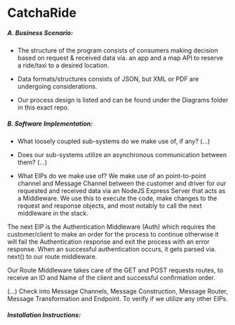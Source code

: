 # CatchaRide

##### A. Business Scenario: 

* The structure of the program consists of consumers making decision based on request & received data via. an app and a map API to reserve a ride/taxi to a desired location. 

* Data formats/structures consists of JSON, but XML or PDF are undergoing considerations. 

* Our process design is listed and can be found under the Diagrams folder in this exact repo.


##### B. Software Implementation: 
* What loosely coupled sub-systems do we make use of, if any? (...)

* Does our sub-systems utilize an asynchronous communication between them? (...) 

* What EIPs do we make use of? 
We make use of an point-to-point channel and Message Channel between the customer and driver for our requested and received data via an NodeJS Express Server that acts as a Middleware. 
We use this to execute the code, make changes to the request and response objects, and most notably to call the next middleware in the stack. 

The next EIP is the Authentication Middleware (Auth) which requires the customer/client to make an order for the process to continue otherwise it will fail the Authentication response and exit the process with an error response. When an successful authentication occurs, it gets parsed via. next() to our route middleware.

Our Route Middleware takes care of the GET and POST requests routes, to receive an ID and Name of the client and successful confirmation order. 

(...) Check into Message Channels, Message Construction, Message Router, Message Transformation and Endpoint. To verify if we utilize any other EIPs. 


##### Installation Instructions: 
